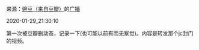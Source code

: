 来源：[豌豆（来自豆瓣）](https://www.douban.com/people/wondersays/)的[广播](https://www.douban.com/people/wondersays/status/2779812879/)


2020-01-29_21:30:10


第一次被豆瓣删动态，记录一下(也可能以前有而无察觉)。内容是转发那个jc封门的视频。
